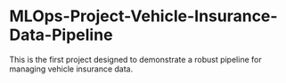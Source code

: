# MLOps-Project-Vehicle-Insurance-Data-Pipeline
This is the first project designed to demonstrate a robust pipeline for managing vehicle insurance data.
